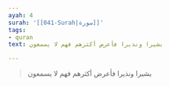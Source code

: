 ```yaml
---
ayah: 4
surah: '[[041-Surah|سورة]]'
tags:
- quran
text: بشيرا ونذيرا فأعرض أكثرهم فهم لا يسمعون

---
```

> بشيرا ونذيرا فأعرض أكثرهم فهم لا يسمعون
